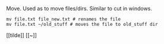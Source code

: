 Move.
Used as to move files/dirs.
Similar to cut in windows.
```shell
mv file.txt file_new.txt # renames the file
mv file.txt ~/old_stuff # moves the file to old_stuff dir
```
[[tilde]]
[[~]]
